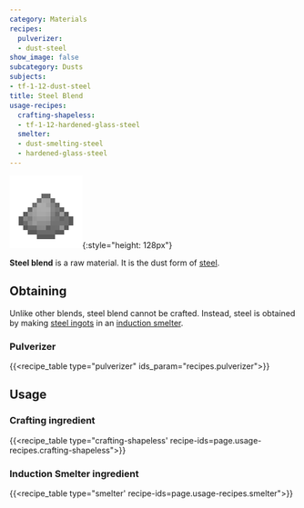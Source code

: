```yaml
---
category: Materials
recipes:
  pulverizer:
  - dust-steel
show_image: false
subcategory: Dusts
subjects:
- tf-1-12-dust-steel
title: Steel Blend
usage-recipes:
  crafting-shapeless:
  - tf-1-12-hardened-glass-steel
  smelter:
  - dust-smelting-steel
  - hardened-glass-steel
---
```


![Steel blend](/assets/images/docs/1.12/thermal-foundation/dust-steel.png){:style="height: 128px"}


**Steel blend** is a raw material. It is the dust form of
[steel](../steel-ingot/).


Obtaining
---------

Unlike other blends, steel blend cannot be crafted. Instead, steel is obtained
by making [steel ingots](../steel-ingot/) in an [induction
smelter](../../thermal-expansion/induction-smelter/).

### Pulverizer
{{<recipe_table type="pulverizer" ids_param="recipes.pulverizer">}}


Usage
-----

### Crafting ingredient
{{<recipe_table type="crafting-shapeless' recipe-ids=page.usage-recipes.crafting-shapeless">}}

### Induction Smelter ingredient
{{<recipe_table type="smelter' recipe-ids=page.usage-recipes.smelter">}}
